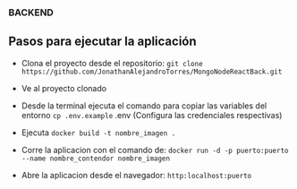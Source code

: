 ### BACKEND

## Pasos para ejecutar la aplicación

- Clona el proyecto desde el repositorio: `git clone https://github.com/JonathanAlejandroTorres/MongoNodeReactBack.git`

- Ve al proyecto clonado

- Desde la terminal ejecuta el comando para copiar las variables del entorno `cp .env.example` .env (Configura las credenciales respectivas)

- Ejecuta `docker build -t nombre_imagen .`

- Corre la aplicacion con el comando de: `docker run -d -p puerto:puerto --name nombre_contendor nombre_imagen`

- Abre la aplicacion desde el navegador: `http:localhost:puerto`